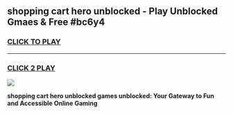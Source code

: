 
## shopping cart hero unblocked - Play Unblocked Gmaes & Free #bc6y4
<h3>
<a href="https://news.freeplayer.one?title=shopping_cart_hero_unblocked&ref=24F">CLICK TO PLAY</a></h3>
<hr>

<h3>
<a href="https://news.freeplayer.one?title=shopping_cart_hero_unblocked&ref=24F">CLICK 2 PLAY</a>
  
</h3>

<a href="https://news.freeplayer.one?title=shopping_cart_hero_unblocked&ref=24F/"><img src="https://clearcache.store/games.png"></a>


**shopping cart hero unblocked games unblocked: Your Gateway to Fun and Accessible Online Gaming**
